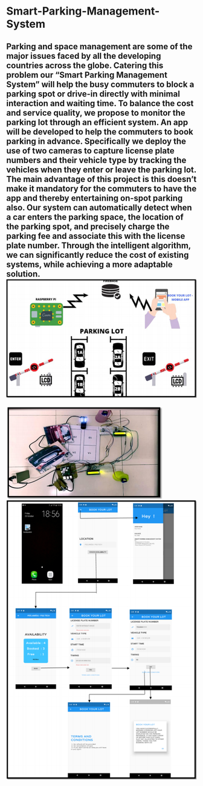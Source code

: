 # **Smart-Parking-Management-System**

Parking and space management are some of the major issues faced by all the developing
countries across the globe. Catering this problem our “Smart Parking Management System”
will help the busy commuters to block a parking spot or drive-in directly with minimal interaction
and waiting time.
To balance the cost and service quality, we propose to monitor the parking lot through an
efficient system. An app will be developed to help the commuters to book parking in advance.
Specifically we deploy the use of two cameras to capture license plate numbers and their
vehicle type by tracking the vehicles when they enter or leave the parking lot. The main
advantage of this project is this doesn’t make it mandatory for the commuters to have the app
and thereby entertaining on-spot parking also.
Our system can automatically detect when a car enters the parking space, the location of the
parking spot, and precisely charge the parking fee and associate this with the license plate
number. Through the intelligent algorithm, we can significantly reduce the cost of existing
systems, while achieving a more adaptable solution. 
![](relatedimages/BLOCK%20DIAGRAM.PNG)
-----------------------------------------------------------------------------------------------------------------------------------------------------------------
![](relatedimages/OUTPUT.PNG)
![](relatedimages/APP%20OUTPUT.PNG)

